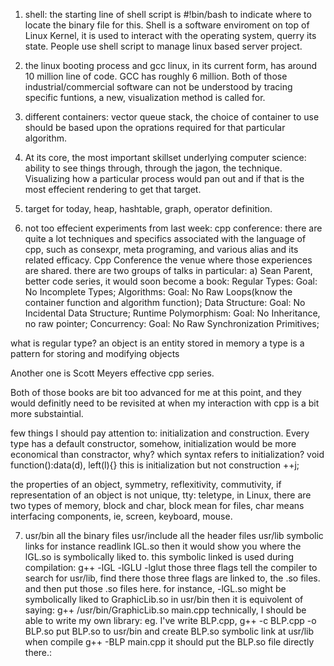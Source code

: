 1. shell:
the starting line of shell script is #!bin/bash to indicate where to locate the binary file for this. Shell is a software enviroment on top of Linux Kernel, it is used to interact with the operating system, querry its state. People use shell script to manage linux based server project.

2. the linux booting process and gcc
linux, in its current form, has around 10 million line of code. GCC has roughly 6 million. Both of those industrial/commercial software can not be understood by tracing specific funtions, a new, visualization method is called for. 

3. different containers:
vector<int> queue<int> stack<int>, the choice of container to use should be based upon the oprations required for that particular algorithm.

4. At its core, the most important skillset underlying computer science:
ability to see things through, through the jagon, the technique. Visualizing how a particular process would pan out and if that is the most effecient rendering to get that target.

5. target for today, heap, hashtable, graph, operator definition.

6. not too effecient experiments from last week:
cpp conference: there are quite a lot techniques and specifics associated with the language of cpp, such as consexpr, meta programing, and various alias and its related efficacy. Cpp Conference the venue where those experiences are shared. there are two groups of talks in particular:
a) Sean Parent, better code series, it would soon become a book:
Regular Types: Goal: No Incomplete Types;
Algorithms: Goal: No Raw Loops(know the container function and algorithm function);
Data Structure: Goal: No Incidental Data Structure;
Runtime Polymorphism: Goal: No Inheritance, no raw pointer;
Concurrency: Goal: No Raw Synchronization Primitives;


what is regular type?
an object is an entity stored in memory
a type is a pattern for storing and modifying objects

Another one is Scott Meyers effective cpp series. 

Both of those books are bit too advanced for me at this point, and they would definitly need to be revisited at when my interaction with cpp is a bit more substaintial. 

few things I should pay attention to:
initialization and construction.
Every type has a default constructor, somehow, initialization would be more economical than constractor, why?
which syntax refers to initialization?
void function():data(d), left(l){} this is initialization but not construction
++j;

the properties of an object, symmetry, reflexitivity, commutivity,
 if representation of an object is not unique, 
tty: teletype, in Linux, there are two types of memory, block and char, block mean for files, char means interfacing components, ie, screen, keyboard, mouse.


7. usr/bin all the binary files
usr/include all the header files
usr/lib symbolic links
for instance readlink lGL.so
then it would show you where the lGL.so is symbolically liked to. 
this symbolic linked is used during compilation:
g++ -lGL -lGLU -lglut those three flags tell the compiler to search for usr/lib, find there those three flags are linked to, the .so files. and then put those .so files here. for instance, -lGL.so might be symbolically liked to GraphicLib.so in usr/bin
then it is equivolent of saying:
g++ /usr/bin/GraphicLib.so main.cpp
technically, I should be able to write my own library:
eg. I've write BLP.cpp, 
g++ -c BLP.cpp -o BLP.so
put BLP.so to usr/bin and create BLP.so symbolic link at usr/lib
when compile 
g++ -BLP main.cpp it should put the BLP.so file directly there.:

